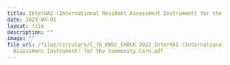 ```yaml
---
title: InterRAI (International Resident Assessment Instrument) for the Community Care
date: 2023-04-01
layout: file
description: ""
image: ""
file_url: /files/circulars/C_76_KWSC_CHALK 2022_InterRAI (International Resident
  Assessment Instrument) for the Community Care.pdf
---
```

